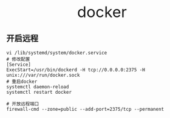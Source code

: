 <div style="text-align: center;font-size: 40px;">docker</div>

## 开启远程

```shell
vi /lib/systemd/system/docker.service
# 修改配置
[Service]
ExecStart=/usr/bin/dockerd -H tcp://0.0.0.0:2375 -H unix:///var/run/docker.sock
# 重启docker
systemctl daemon-reload
systemctl restart docker

# 开放远程端口
firewall-cmd --zone=public --add-port=2375/tcp --permanent
```